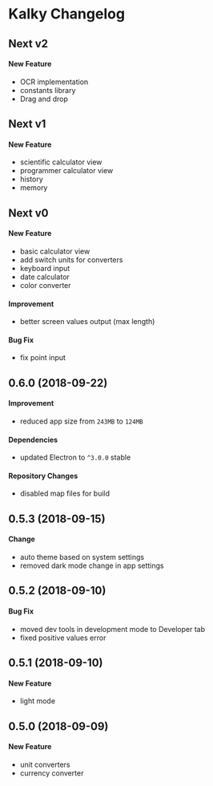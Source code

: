 # Kalky Changelog

## Next v2
#### New Feature
- OCR implementation
- constants library
- Drag and drop

## Next v1
#### New Feature
- scientific calculator view
- programmer calculator view
- history
- memory

## Next v0
#### New Feature
- basic calculator view
- add switch units for converters
- keyboard input
- date calculator
- color converter

#### Improvement
- better screen values output (max length)

#### Bug Fix
- fix point input

## 0.6.0 (2018-09-22)
#### Improvement
- reduced app size from `243MB` to `124MB`

#### Dependencies
- updated Electron to `^3.0.0` stable

#### Repository Changes
- disabled map files for build

## 0.5.3 (2018-09-15)
#### Change
- auto theme based on system settings
- removed dark mode change in app settings

## 0.5.2 (2018-09-10)
#### Bug Fix
- moved dev tools in development mode to Developer tab
- fixed positive values error

## 0.5.1 (2018-09-10)
#### New Feature
- light mode

## 0.5.0 (2018-09-09)
#### New Feature
- unit converters
- currency converter
